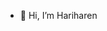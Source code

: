 - 👋 Hi, I’m Hariharen

<!---
hariharen1996/hariharen1996 is a ✨ special ✨ repository because its `README.md` (this file) appears on your GitHub profile.
You can click the Preview link to take a look at your changes.
--->
